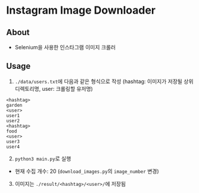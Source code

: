 # Instagram Image Downloader

## About

- Selenium을 사용한 인스타그램 이미지 크롤러

## Usage

1. `./data/users.txt`에 다음과 같은 형식으로 작성 (hashtag: 이미지가 저장될 상위 디렉토리명, user: 크롤링할 유저명)

```
<hashtag>
garden
<user>
user1
user2
<hashtag>
food
<user>
user3
user4
```

2. `python3 main.py`로 실행

- 현재 수집 개수: 20 (`download_images.py`의 `image_number` 변경)

3. 이미지는 `./result/<hashtag>/<user>/`에 저장됨
